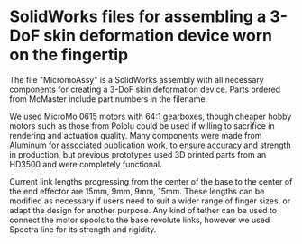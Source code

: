 # SolidWorks files for assembling a 3-DoF skin deformation device worn on the fingertip

The file "MicromoAssy" is a SolidWorks assembly with all necessary components for creating a 3-DoF skin deformation device. Parts ordered from McMaster include part numbers in the filename. 

We used MicroMo 0615 motors with 64:1 gearboxes, though cheaper hobby motors such as those from Pololu could be used if willing to sacrifice in rendering and actuation quality. Many components were made from Aluminum for associated publication work, to ensure accuracy and strength in production, but previous prototypes used 3D printed parts from an HD3500 and were completely functional. 

Current link lengths progressing from the center of the base to the center of the end effector are 15mm, 9mm, 9mm, 15mm. These lengths can be modified as necessary if users need to suit a wider range of finger sizes, or adapt the design for another purpose. Any kind of tether can be used to connect the motor spools to the base revolute links, however we used Spectra line for its strength and rigidity.
